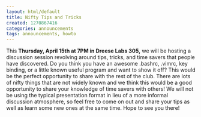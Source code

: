 ```yaml
---
layout: html/default
title: Nifty Tips and Tricks
created: 1270867416
categories: announcements
tags: announcements, howto
---
```

This **Thursday, April 15th at 7PM in Dreese Labs 305,** we will be hosting a discussion session revolving around tips, tricks, and time savers that people have discovered. Do you think you have an awesome .bashrc, .vimrc, key binding, or a little known useful program and want to show it off? This would be the perfect opportunity to share with the rest of the club. There are lots of nifty things that are not widely known and we think this would be a good opportunity to share your knowledge of time savers with others! We will not be using the typical presentation format in lieu of a more informal discussion atmosphere, so feel free to come on out and share your tips as well as learn some new ones at the same time. Hope to see you there!
